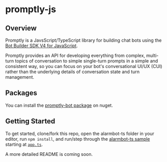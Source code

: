# promptly-js

## Overview
Promptly is a JavsScript/TypeScript library for building chat bots using the [Bot Builder SDK V4 for JavaScript](https://github.com/Microsoft/botbuilder-js). 

Promptly provides an API for developing everything from complex, multi-turn topics of conversation to simple single-turn prompts in a simple and consistent way, so you can focus on your bot's conversational UI/UX (CUI) rather than the underlying details of conversation state and turn management.

## Packages
You can install the [promptly-bot package](https://www.npmjs.com/package/promptly-bot) on nuget.

## Getting Started
To get started, clone/fork this repo, open the alarmbot-ts folder in your editor, run `npm install`, and run/step through the [alarmbot-ts sample](samples/alarmbot-ts/) starting at [`app.ts`](samples/alarmbot-ts/src/app.ts).

A more detailed README is coming soon.